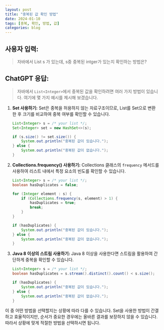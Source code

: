 ```yaml
---
layout: post
title: "중복된 값 확인 방법"
date: 2024-01-10
tags: [중복, 확인, 방법, 값]
categories: blog
---
```


## 사용자 입력:
> 자바에서 List<Intger> s 가 있는데, s중  중복된  intger가 있는지 확인하는 방법은?

## ChatGPT 응답:
> 자바에서 `List<Integer>`에서 중복된 값을 확인하려면 여러 가지 방법이 있습니다. 여기에 몇 가지 예시를 제시해 보겠습니다.

1. **Set 사용하기:**
   Set은 중복을 허용하지 않는 자료구조이므로, List를 Set으로 변환한 후 크기를 비교하여 중복 여부를 확인할 수 있습니다.

   ```java
   List<Integer> s = /* your list */;
   Set<Integer> set = new HashSet<>(s);

   if (s.size() != set.size()) {
       System.out.println("중복된 값이 있습니다.");
   } else {
       System.out.println("중복된 값이 없습니다.");
   }
   ```

2. **Collections.frequency() 사용하기:**
   Collections 클래스의 `frequency` 메서드를 사용하여 리스트 내에서 특정 요소의 빈도를 확인할 수 있습니다.

   ```java
   List<Integer> s = /* your list */;
   boolean hasDuplicates = false;

   for (Integer element : s) {
       if (Collections.frequency(s, element) > 1) {
           hasDuplicates = true;
           break;
       }
   }

   if (hasDuplicates) {
       System.out.println("중복된 값이 있습니다.");
   } else {
       System.out.println("중복된 값이 없습니다.");
   }
   ```

3. **Java 8 이상의 스트림 사용하기:**
   Java 8 이상을 사용한다면 스트림을 활용하여 간단하게 중복을 확인할 수 있습니다.

   ```java
   List<Integer> s = /* your list */;
   boolean hasDuplicates = s.stream().distinct().count() < s.size();

   if (hasDuplicates) {
       System.out.println("중복된 값이 있습니다.");
   } else {
       System.out.println("중복된 값이 없습니다.");
   }
   ```

이 중 어떤 방법을 선택할지는 상황에 따라 다를 수 있습니다. Set을 사용한 방법이 간결하고 효율적이지만, 순서가 중요한 경우에는 올바른 결과를 보장하지 않을 수 있습니다. 따라서 상황에 맞게 적절한 방법을 선택하시면 됩니다.

